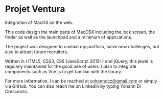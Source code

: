 # Projet Ventura

Integration of MacOS on the web.

This code design the main parts of MacOSX including the lock screen, the finder as well as the launchpad and a minimum of applications.

The project was designed to contain my portfolio, solve new challenges, but also to attract future recruiters.

Written in HTML5, CSS3, ES6 (JavaScript 2015+) and jQuery, this jewel is regularly maintained for the good use of users. I plan to integrate components such as Vue.js to get familiar with the library.

For more information, I can be reached at yohanndcz@gmail.com or simply via GitHub. You can also reach me on LinkedIn by typing Yohann Di Crescenzo.
